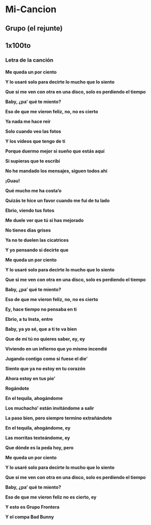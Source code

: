 # Mi-Cancion
<h2>Grupo (el rejunte)</h2>
<h2>1x100to</h2>
<h3>Letra de la canción</h3>
<h4>Me queda un por ciento

Y lo usaré solo para decirte lo mucho que lo siento

Que si me ven con otra en una disco, solo es perdiendo el tiempo

Baby, ¿pa’ qué te miento?

Eso de que me vieron feliz, no, no es cierto

Ya nada me hace reír

Solo cuando veo las fotos

Y los vídeos que tengo de ti

Porque duermo mejor si sueño que estás aquí

Si supieras que te escribí

No he mandado los mensajes, siguen todos ahí

¡Guau!

Qué mucho me ha costa’o

Quizás te hice un favor cuando me fui de tu lado

Ebrio, viendo tus fotos

Me duele ver que tú sí has mejorado

No tienes días grises

Ya no te duelen las cicatrices

Y yo pensando si decirte que

Me queda un por ciento

Y lo usaré solo para decirte lo mucho que lo siento

Que si me ven con otra en una disco, solo es perdiendo el tiempo

Baby, ¿pa’ qué te miento?

Eso de que me vieron feliz, no, no es cierto

Ey, hace tiempo no pensaba en ti

Ebrio, a tu Insta, entre

Baby, ya yo sé, que a ti te va bien

Que de mí tú no quieres saber, ey, ey

Viviendo en un infierno que yo mismo incendié

Jugando contigo como si fuese el die’

Siento que ya no estoy en tu corazón

Ahora estoy en tus pie’

Rogándote

En el tequila, ahogándome

Los muchacho’ están invitándome a salir

La paso bien, pero siempre termino extrañándote

En el tequila, ahogándome, ey

Las morritas texteándome, ey

Que dónde es la peda hoy, pero

Me queda un por ciento

Y lo usaré solo para decirte lo mucho que lo siento

Que si me ven con otra en una disco, solo es perdiendo el tiempo

Baby, ¿pa’ qué te miento?

Eso de que me vieron feliz no es cierto, ey

Y esto es Grupo Frontera

Y el compa Bad Bunny</h4>
